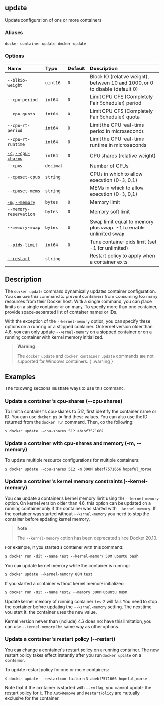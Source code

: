 ## update

<!---MARKER_GEN_START-->
Update configuration of one or more containers

### Aliases

`docker container update`, `docker update`

### Options

| Name                                               | Type      | Default | Description                                                                  |
|:---------------------------------------------------|:----------|:--------|:-----------------------------------------------------------------------------|
| `--blkio-weight`                                   | `uint16`  | `0`     | Block IO (relative weight), between 10 and 1000, or 0 to disable (default 0) |
| `--cpu-period`                                     | `int64`   | `0`     | Limit CPU CFS (Completely Fair Scheduler) period                             |
| `--cpu-quota`                                      | `int64`   | `0`     | Limit CPU CFS (Completely Fair Scheduler) quota                              |
| `--cpu-rt-period`                                  | `int64`   | `0`     | Limit the CPU real-time period in microseconds                               |
| `--cpu-rt-runtime`                                 | `int64`   | `0`     | Limit the CPU real-time runtime in microseconds                              |
| [`-c`](#cpu-shares), [`--cpu-shares`](#cpu-shares) | `int64`   | `0`     | CPU shares (relative weight)                                                 |
| `--cpus`                                           | `decimal` |         | Number of CPUs                                                               |
| `--cpuset-cpus`                                    | `string`  |         | CPUs in which to allow execution (0-3, 0,1)                                  |
| `--cpuset-mems`                                    | `string`  |         | MEMs in which to allow execution (0-3, 0,1)                                  |
| [`-m`](#memory), [`--memory`](#memory)             | `bytes`   | `0`     | Memory limit                                                                 |
| `--memory-reservation`                             | `bytes`   | `0`     | Memory soft limit                                                            |
| `--memory-swap`                                    | `bytes`   | `0`     | Swap limit equal to memory plus swap: -1 to enable unlimited swap            |
| `--pids-limit`                                     | `int64`   | `0`     | Tune container pids limit (set -1 for unlimited)                             |
| [`--restart`](#restart)                            | `string`  |         | Restart policy to apply when a container exits                               |


<!---MARKER_GEN_END-->

## Description

The `docker update` command dynamically updates container configuration.
You can use this command to prevent containers from consuming too many
resources from their Docker host.  With a single command, you can place
limits on a single container or on many. To specify more than one container,
provide space-separated list of container names or IDs.

With the exception of the `--kernel-memory` option, you can specify these
options on a running or a stopped container. On kernel version older than
4.6, you can only update `--kernel-memory` on a stopped container or on
a running container with kernel memory initialized.

> **Warning**
>
> The `docker update` and `docker container update` commands are not supported
> for Windows containers.
{ .warning }

## Examples

The following sections illustrate ways to use this command.

### <a name="cpu-shares"></a> Update a container's cpu-shares (--cpu-shares)

To limit a container's cpu-shares to 512, first identify the container
name or ID. You can use `docker ps` to find these values. You can also
use the ID returned from the `docker run` command.  Then, do the following:

```console
$ docker update --cpu-shares 512 abebf7571666
```

### <a name="memory"></a> Update a container with cpu-shares and memory (-m, --memory)

To update multiple resource configurations for multiple containers:

```console
$ docker update --cpu-shares 512 -m 300M abebf7571666 hopeful_morse
```

### <a name="kernel-memory"></a> Update a container's kernel memory constraints (--kernel-memory)

You can update a container's kernel memory limit using the `--kernel-memory`
option. On kernel version older than 4.6, this option can be updated on a
running container only if the container was started with `--kernel-memory`.
If the container was started without `--kernel-memory` you need to stop
the container before updating kernel memory.

> **Note**
>
> The `--kernel-memory` option has been deprecated since Docker 20.10.

For example, if you started a container with this command:

```console
$ docker run -dit --name test --kernel-memory 50M ubuntu bash
```

You can update kernel memory while the container is running:

```console
$ docker update --kernel-memory 80M test
```

If you started a container without kernel memory initialized:

```console
$ docker run -dit --name test2 --memory 300M ubuntu bash
```

Update kernel memory of running container `test2` will fail. You need to stop
the container before updating the `--kernel-memory` setting. The next time you
start it, the container uses the new value.

Kernel version newer than (include) 4.6 does not have this limitation, you
can use `--kernel-memory` the same way as other options.

### <a name="restart"></a> Update a container's restart policy (--restart)

You can change a container's restart policy on a running container. The new
restart policy takes effect instantly after you run `docker update` on a
container.

To update restart policy for one or more containers:

```console
$ docker update --restart=on-failure:3 abebf7571666 hopeful_morse
```

Note that if the container is started with `--rm` flag, you cannot update the restart
policy for it. The `AutoRemove` and `RestartPolicy` are mutually exclusive for the
container.
